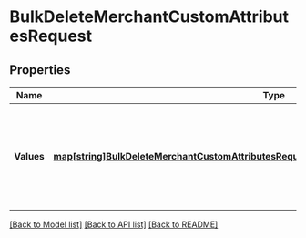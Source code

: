 # BulkDeleteMerchantCustomAttributesRequest

## Properties
Name | Type | Description | Notes
------------ | ------------- | ------------- | -------------
**Values** | [**map[string]BulkDeleteMerchantCustomAttributesRequestMerchantCustomAttributeDeleteRequest**](BulkDeleteMerchantCustomAttributesRequestMerchantCustomAttributeDeleteRequest.md) | The data used to update the &#x60;CustomAttribute&#x60; objects. The keys must be unique and are used to map to the corresponding response. | [default to null]

[[Back to Model list]](../README.md#documentation-for-models) [[Back to API list]](../README.md#documentation-for-api-endpoints) [[Back to README]](../README.md)

